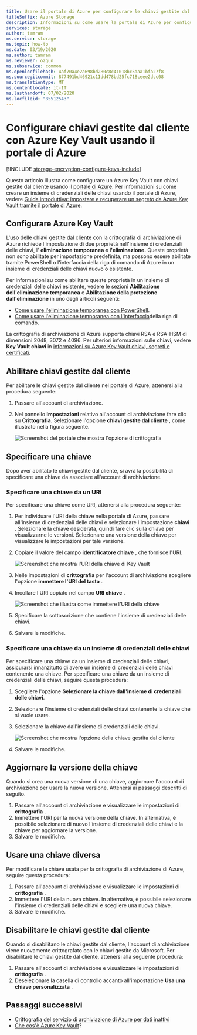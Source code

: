 ```yaml
---
title: Usare il portale di Azure per configurare le chiavi gestite dal cliente
titleSuffix: Azure Storage
description: Informazioni su come usare la portale di Azure per configurare le chiavi gestite dal cliente con Azure Key Vault per la crittografia di archiviazione di Azure.
services: storage
author: tamram
ms.service: storage
ms.topic: how-to
ms.date: 03/19/2020
ms.author: tamram
ms.reviewer: ozgun
ms.subservice: common
ms.openlocfilehash: 4af70a4e2a698bd280c8c41018bc5aaa1bfa27f8
ms.sourcegitcommit: 877491bd46921c11dd478bd25fc718ceee2dcc08
ms.translationtype: MT
ms.contentlocale: it-IT
ms.lasthandoff: 07/02/2020
ms.locfileid: "85512543"
---
```

# <a name="configure-customer-managed-keys-with-azure-key-vault-by-using-the-azure-portal"></a>Configurare chiavi gestite dal cliente con Azure Key Vault usando il portale di Azure

[!INCLUDE [storage-encryption-configure-keys-include](../../../includes/storage-encryption-configure-keys-include.md)]

Questo articolo illustra come configurare un Azure Key Vault con chiavi gestite dal cliente usando il [portale di Azure](https://portal.azure.com/). Per informazioni su come creare un insieme di credenziali delle chiavi usando il portale di Azure, vedere [Guida introduttiva: impostare e recuperare un segreto da Azure Key Vault tramite il portale di Azure](../../key-vault/secrets/quick-create-portal.md).

## <a name="configure-azure-key-vault"></a>Configurare Azure Key Vault

L'uso delle chiavi gestite dal cliente con la crittografia di archiviazione di Azure richiede l'impostazione di due proprietà nell'insieme di credenziali delle chiavi, l' **eliminazione** **temporanea e l'eliminazione.** Queste proprietà non sono abilitate per impostazione predefinita, ma possono essere abilitate tramite PowerShell o l'interfaccia della riga di comando di Azure in un insieme di credenziali delle chiavi nuovo o esistente.

Per informazioni su come abilitare queste proprietà in un insieme di credenziali delle chiavi esistente, vedere le sezioni **Abilitazione dell'eliminazione temporanea** e **Abilitazione della protezione dall'eliminazione** in uno degli articoli seguenti:

- [Come usare l'eliminazione temporanea con PowerShell](../../key-vault/general/soft-delete-powershell.md).
- [Come usare l'eliminazione temporanea con l'interfaccia](../../key-vault/general/soft-delete-cli.md)della riga di comando.

La crittografia di archiviazione di Azure supporta chiavi RSA e RSA-HSM di dimensioni 2048, 3072 e 4096. Per ulteriori informazioni sulle chiavi, vedere **Key Vault chiavi** in [informazioni su Azure Key Vault chiavi, segreti e certificati](../../key-vault/about-keys-secrets-and-certificates.md#key-vault-keys).

## <a name="enable-customer-managed-keys"></a>Abilitare chiavi gestite dal cliente

Per abilitare le chiavi gestite dal cliente nel portale di Azure, attenersi alla procedura seguente:

1. Passare all'account di archiviazione.
1. Nel pannello **Impostazioni** relativo all'account di archiviazione fare clic su **Crittografia**. Selezionare l'opzione **chiavi gestite dal cliente** , come illustrato nella figura seguente.

    ![Screenshot del portale che mostra l'opzione di crittografia](./media/storage-encryption-keys-portal/portal-configure-encryption-keys.png)

## <a name="specify-a-key"></a>Specificare una chiave

Dopo aver abilitato le chiavi gestite dal cliente, si avrà la possibilità di specificare una chiave da associare all'account di archiviazione.

### <a name="specify-a-key-as-a-uri"></a>Specificare una chiave da un URI

Per specificare una chiave come URI, attenersi alla procedura seguente:

1. Per individuare l'URI della chiave nella portale di Azure, passare all'insieme di credenziali delle chiavi e selezionare l'impostazione **chiavi** . Selezionare la chiave desiderata, quindi fare clic sulla chiave per visualizzarne le versioni. Selezionare una versione della chiave per visualizzare le impostazioni per tale versione.
1. Copiare il valore del campo **identificatore chiave** , che fornisce l'URI.

    ![Screenshot che mostra l'URI della chiave di Key Vault](media/storage-encryption-keys-portal/portal-copy-key-identifier.png)

1. Nelle impostazioni di **crittografia** per l'account di archiviazione scegliere l'opzione **immettere l'URI del tasto** .
1. Incollare l'URI copiato nel campo **URI chiave** .

   ![Screenshot che illustra come immettere l'URI della chiave](./media/storage-encryption-keys-portal/portal-specify-key-uri.png)

1. Specificare la sottoscrizione che contiene l'insieme di credenziali delle chiavi.
1. Salvare le modifiche.

### <a name="specify-a-key-from-a-key-vault"></a>Specificare una chiave da un insieme di credenziali delle chiavi

Per specificare una chiave da un insieme di credenziali delle chiavi, assicurarsi innanzitutto di avere un insieme di credenziali delle chiavi contenente una chiave. Per specificare una chiave da un insieme di credenziali delle chiavi, seguire questa procedura:

1. Scegliere l'opzione **Selezionare la chiave dall'insieme di credenziali delle chiavi**.
1. Selezionare l'insieme di credenziali delle chiavi contenente la chiave che si vuole usare.
1. Selezionare la chiave dall'insieme di credenziali delle chiavi.

   ![Screenshot che mostra l'opzione della chiave gestita dal cliente](./media/storage-encryption-keys-portal/portal-select-key-from-key-vault.png)

1. Salvare le modifiche.

## <a name="update-the-key-version"></a>Aggiornare la versione della chiave

Quando si crea una nuova versione di una chiave, aggiornare l'account di archiviazione per usare la nuova versione. Attenersi ai passaggi descritti di seguito.

1. Passare all'account di archiviazione e visualizzare le impostazioni di **crittografia** .
1. Immettere l'URI per la nuova versione della chiave. In alternativa, è possibile selezionare di nuovo l'insieme di credenziali delle chiavi e la chiave per aggiornare la versione.
1. Salvare le modifiche.

## <a name="use-a-different-key"></a>Usare una chiave diversa

Per modificare la chiave usata per la crittografia di archiviazione di Azure, seguire questa procedura:

1. Passare all'account di archiviazione e visualizzare le impostazioni di **crittografia** .
1. Immettere l'URI della nuova chiave. In alternativa, è possibile selezionare l'insieme di credenziali delle chiavi e scegliere una nuova chiave.
1. Salvare le modifiche.

## <a name="disable-customer-managed-keys"></a>Disabilitare le chiavi gestite dal cliente

Quando si disabilitano le chiavi gestite dal cliente, l'account di archiviazione viene nuovamente crittografato con le chiavi gestite da Microsoft. Per disabilitare le chiavi gestite dal cliente, attenersi alla seguente procedura:

1. Passare all'account di archiviazione e visualizzare le impostazioni di **crittografia** .
1. Deselezionare la casella di controllo accanto all'impostazione **Usa una chiave personalizzata** .

## <a name="next-steps"></a>Passaggi successivi

- [Crittografia del servizio di archiviazione di Azure per dati inattivi](storage-service-encryption.md)
- [Che cos'è Azure Key Vault](https://docs.microsoft.com/azure/key-vault/key-vault-overview)?
